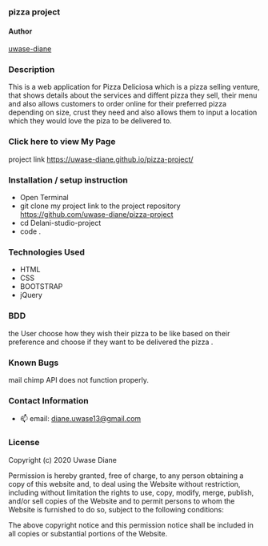 ###  pizza project
#### Author

[uwase-diane](https://github.com/uwase-diane)

### Description
This is a web application for Pizza Deliciosa which is a pizza selling venture, that shows details about the services and diffent pizza they sell, their menu and also allows customers to order online for their preferred pizza depending on size, crust they need and also allows them to input a location which they would love the piza to be delivered to.


### Click here to view My Page 

project link https://uwase-diane.github.io/pizza-project/



### Installation / setup instruction

* Open Terminal
* git clone my project link to the project repository https://github.com/uwase-diane/pizza-project 
* cd Delani-studio-project
* code . 

### Technologies Used
 * HTML 
 * CSS
 * BOOTSTRAP 
 * jQuery

### BDD

the User choose how they wish their pizza to be like based on their preference and choose if they want to be delivered the pizza .
### Known Bugs
mail chimp API does not function properly.

### Contact Information
 - 📫  email: diane.uwase13@gmail.com

### License
Copyright (c) 2020 Uwase Diane

Permission is hereby granted, free of charge, to any person obtaining a copy of this website and, to deal using the Website without restriction, including without limitation the rights to use, copy, modify, merge, publish, and/or sell copies of the Website and to permit persons to whom the Website is furnished to do so, subject to the following conditions:

The above copyright notice and this permission notice shall be included in all copies or substantial portions of the Website.
